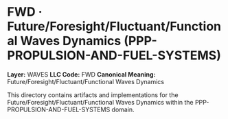 # FWD · Future/Foresight/Fluctuant/Functional Waves Dynamics (PPP-PROPULSION-AND-FUEL-SYSTEMS)

**Layer:** WAVES
**LLC Code:** FWD
**Canonical Meaning:** Future/Foresight/Fluctuant/Functional Waves Dynamics

This directory contains artifacts and implementations for the Future/Foresight/Fluctuant/Functional Waves Dynamics within the PPP-PROPULSION-AND-FUEL-SYSTEMS domain.
